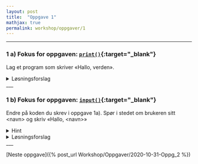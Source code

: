 ```yaml
---
layout: post
title:  "Oppgave 1"
mathjax: true
permalink: workshop/oppgaver/1
---
```

___
### 1 a) Fokus for oppgaven: [``print()``](https://www.w3schools.com/python/ref_func_print.asp){:target="_blank"}
Lag et program som skriver «Hallo, verden». 

<details>

<summary>Løsningsforslag</summary>
<p>
{% highlight python linenos %}
print("Hallo, verden")
{% endhighlight %}
</p>
</details>
___

### 1 b) Fokus for oppgaven: [``input()``](https://www.w3schools.com/python/ref_func_input.asp){:target="_blank"}
Endre på koden du skrev i oppgave 1a). Spør i stedet om brukeren sitt \<navn\> og skriv «Hallo, \<navn\>»
<details>

<summary>Hint</summary>
<p>
For å kombinere to ulike datatyper, som 'string' og 'float' i print-funksjonen, kan man skrive 'f' før anførselstegnene og skrive variablene som skal med i krøllparentes { } der du vil ha de i tekststrengen.
</p>

</details>

<details>

<summary>Løsningsforslag</summary>

<p>
{% highlight python linenos %}
navn = input("Hva heter du? \n")

print(f"Hallo, {navn}")
{% endhighlight %}
</p>
</details>
___

[Neste oppgave]({% post_url Workshop/Oppgaver/2020-10-31-Oppg_2  %})
